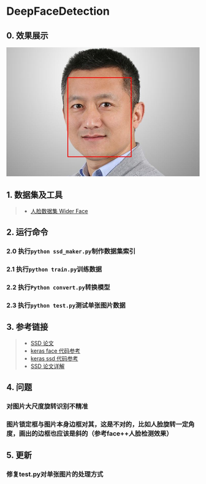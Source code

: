 # DeepFaceDetection

## 0. 效果展示  
![image](https://github.com/shen1994/DeepFaceDetect/raw/master/show/DeepFaceDetect.jpg)

## 1. 数据集及工具  
> * [人脸数据集 Wider Face](http://mmlab.ie.cuhk.edu.hk/projects/WIDERFace/)

## 2. 运行命令  
### 2.0 执行`python ssd_maker.py`制作数据集索引  
### 2.1 执行`python train.py`训练数据  
### 2.2 执行`Python convert.py`转换模型  
### 2.3 执行`python test.py`测试单张图片数据  

## 3. 参考链接  
> * [SSD 论文](https://arxiv.org/abs/1512.02325)
> * [keras face 代码参考](https://github.com/bruceyang2012/Face-detection-with-mobilenet-ssd)
> * [keras ssd 代码参考](https://github.com/rykov8/ssd_keras)
> * [SSD 论文详解](https://blog.csdn.net/a8039974/article/details/77592395)   

## 4. 问题   
### 对图片大尺度旋转识别不精准  
### 图片锁定框与图片本身边框对其，这是不对的，比如人脸旋转一定角度，画出的边框也应该是斜的（参考face++人脸检测效果）  

## 5. 更新  
### 修复test.py对单张图片的处理方式
